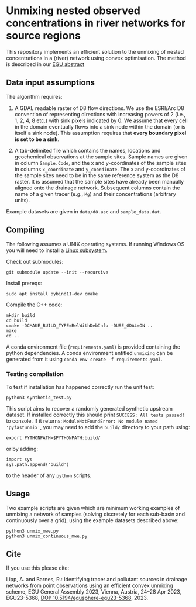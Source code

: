 # Unmixing nested observed concentrations in river networks for source regions

This repository implements an efficient solution to the unmixing of nested concentrations in a (river) network using convex optimisation. The method is described in our [EGU abstract](https://meetingorganizer.copernicus.org/EGU23/EGU23-5368.html) 

## Data input assumptions

The algorithm requires:

1) A GDAL readable raster of D8 flow directions. We use the ESRI/Arc D8 convention of representing directions with increasing powers of 2 (i.e., 1, 2, 4, 8 etc.) with sink pixels indicated by 0. We assume that every cell in the domain eventually flows into a sink node within the domain (or is itself a sink node). This assumption requires that **every boundary pixel is set to be a sink**.

2) A tab-delimited file which contains the names, locations and geochemical observations at the sample sites. Sample names are given in column `Sample.Code`, and the x and y-coordinates of the sample sites in columns `x_coordinate` and `y_coordinate`. The x and y-coordinates of the sample sites need to be in the same reference system as the D8 raster. It is assumed that the sample sites have already been manually aligned onto the drainage network.  Subsequent columns contain the name of a given tracer (e.g., `Mg`) and their concentrations (arbitrary units).

Example datasets are given in `data/d8.asc` and `sample_data.dat`.


## Compiling 

The following assumes a UNIX operating systems. If running Windows OS you will need to install a [Linux subsystem](https://learn.microsoft.com/en-us/windows/wsl/about). 

Check out submodules:
```
git submodule update --init --recursive
```

Install prereqs:
```
sudo apt install pybind11-dev cmake
```

Compile the C++ code:
```
mkdir build
cd build
cmake -DCMAKE_BUILD_TYPE=RelWithDebInfo -DUSE_GDAL=ON ..
make
cd ..
```

A conda environment file (`requirements.yaml`) is provided containing the python dependencies. A conda environment entitled `unmixing` can be generated from it using `conda env create -f requirements.yaml`.    

### Testing compilation

To test if installation has happened correctly run the unit test:
```
python3 synthetic_test.py
```

This script aims to recover a randomly generated synthetic upstream dataset. If installed correctly this should print `SUCCESS: All tests passed!` to console. If it returns: `ModuleNotFoundError: No module named 'pyfastunmix'`, you may need to add the `build/` directory to your path using: 
```
export PYTHONPATH=$PYTHONPATH:build/
```
or by adding: 
```
import sys
sys.path.append('build')
``` 
to the header of any `python` scripts.

## Usage

Two example scripts are given which are minimum working examples of unmixing a network of samples (solving discretely for each sub-basin and continuously over a grid), using the example datasets described above:
```
python3 unmix_mwe.py
python3 unmix_continuous_mwe.py
```

## Cite 

If you use this please cite: 

Lipp, A. and Barnes, R.: Identifying tracer and pollutant sources in drainage networks from point observations using an efficient convex unmixing scheme, EGU General Assembly 2023, Vienna, Austria, 24–28 Apr 2023, EGU23-5368, [DOI: 10.5194/egusphere-egu23-5368](https://doi.org/10.5194/egusphere-egu23-5368), 2023.